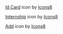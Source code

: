 <a target="_blank" href="https://icons8.com/icon/OGbPDUMm8N9g/id-card">Id Card</a> icon by <a target="_blank" href="https://icons8.com">Icons8</a>

<a target="_blank" href="https://icons8.com/icon/uDI60sFc3-X2/internship">Internship</a> icon by <a target="_blank" href="https://icons8.com">Icons8</a>

<a target="_blank" href="https://icons8.com/icon/BqsXFUlIH58v/add">Add</a> icon by <a target="_blank" href="https://icons8.com">Icons8</a>